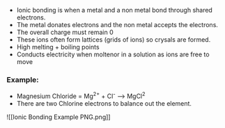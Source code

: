 - Ionic bonding is when a metal and a non metal bond through shared electrons.
- The metal donates electrons and the non metal accepts the electrons.
- The overall charge must remain 0
- These ions often form lattices (grids of ions) so crysals are formed.
- High melting + boiling points
- Conducts electricity when moltenor in a solution as ions are free to move

### Example:
- Magnesium Chloride = Mg<sup>2+</sup> + Cl<sup>-</sup> --> MgCl<sup>2</sup>
- There are two Chlorine electrons to balance out the element.


![[Ionic Bonding Example PNG.png]]


